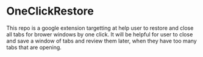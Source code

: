 # OneClickRestore
This repo is a google extension targetting at help user to restore and close all tabs for brower windows by one click. It will be helpful for user to close and save a window of tabs and review them later, when they have too many tabs that are opening.
